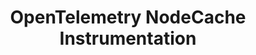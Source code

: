 ---
title: OpenTelemetry NodeCache Instrumentation
registryType: instrumentation
isThirdParty: true
language: js
tags:
  - Node.js
  - instrumentation
  - node-cache
repo: https://github.com/aspecto-io/opentelemetry-ext-js/tree/master/packages/instrumentation-node-cache
license: Apache 2.0
description: NodeCache instrumentation for Node.js.
authors: Aspecto Authors (amir@aspecto.io)
---